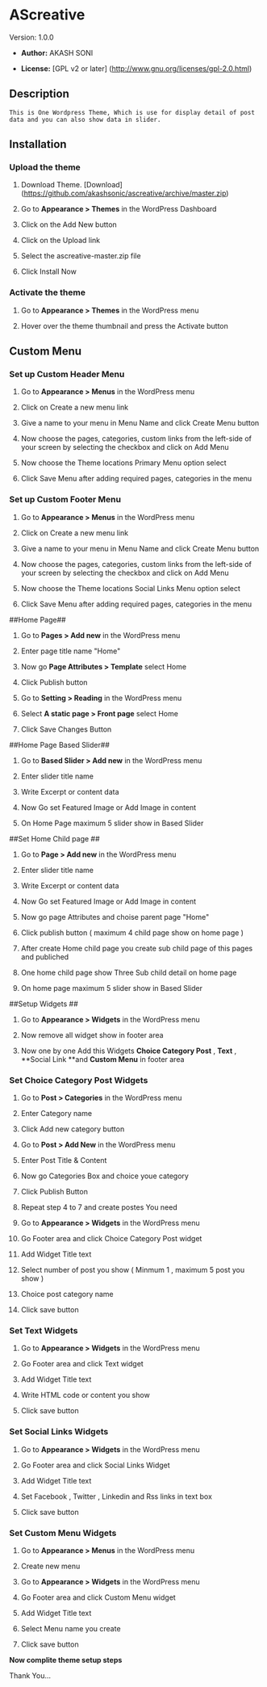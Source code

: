 # AScreative #

  Version:  1.0.0

* **Author:** AKASH SONI

* **License:** [GPL v2 or later] (http://www.gnu.org/licenses/gpl-2.0.html)

## Description ##
	This is One Wordpress Theme, Which is use for display detail of post data and you can also show data in slider.

## Installation ##

### Upload the theme ###


1. Download Theme.
   [Download] (https://github.com/akashsonic/ascreative/archive/master.zip)

2. Go to **Appearance > Themes** in the WordPress Dashboard

3. Click on the Add New button

4. Click on the Upload link

5. Select the ascreative-master.zip file

6. Click Install Now


### Activate the theme ###

1. Go to **Appearance > Themes** in the WordPress menu

2. Hover over the theme thumbnail and press the Activate button

## Custom Menu ##

### Set up Custom Header Menu ###

1. Go to **Appearance > Menus** in the WordPress menu

2. Click on Create a new menu link

3. Give a name to your menu in Menu Name and click Create Menu button

4. Now choose the pages, categories, custom links from the left-side of your screen by selecting the checkbox and click on Add Menu

5. Now choose the Theme locations Primary Menu option select

6. Click Save Menu after adding required pages, categories in the menu

### Set up Custom Footer Menu ###

1. Go to **Appearance > Menus** in the WordPress menu

2. Click on Create a new menu link

3. Give a name to your menu in Menu Name and click Create Menu button

4. Now choose the pages, categories, custom links from the left-side of your screen by selecting the checkbox and click on Add Menu

5. Now choose the Theme locations Social Links Menu option select

6. Click Save Menu after adding required pages, categories in the menu

##Home Page##

1. Go to **Pages > Add new** in the WordPress menu

2. Enter page title name "Home"

3. Now go **Page Attributes > Template** select Home

4. Click Publish button

5. Go to **Setting > Reading** in the WordPress menu

6. Select **A static page > Front page** select Home

7. Click Save Changes Button


##Home Page Based Slider##

1. Go to **Based Slider > Add new** in the WordPress menu

2. Enter slider title name

3. Write Excerpt or content data

4. Now Go set Featured Image or Add Image in content

5. On Home Page maximum 5 slider show in Based Slider

##Set Home Child page ##

1. Go to **Page > Add new** in the WordPress menu

2. Enter slider title name

3. Write Excerpt or content data

4. Now Go set Featured Image or Add Image in content

5. Now go page Attributes and choise parent page "Home"

6. Click publish button ( maximum 4 child page show on home page )

7. After create Home child page you create sub child page of this pages and publiched

8. One home child page show Three Sub child detail on home page

5. On home page maximum 5 slider show in Based Slider

##Setup Widgets ##

1. Go to **Appearance > Widgets** in the WordPress menu

2. Now remove all widget show in footer area

3. Now one by one Add this Widgets **Choice Category Post** , **Text** , **Social Link **and **Custom Menu** in footer area

### Set Choice Category Post Widgets ###

1. Go to **Post > Categories** in the WordPress menu

2. Enter Category name

3. Click Add new category button

4. Go to **Post > Add New** in the WordPress menu

5. Enter Post Title & Content

6. Now go Categories Box and choice youe category

7. Click Publish Button

8. Repeat step 4 to 7 and create postes You need

9. Go to **Appearance > Widgets** in the WordPress menu

10. Go Footer area and click Choice Category Post widget

11. Add Widget Title text

12. Select number of post you show ( Minmum 1 , maximum 5 post you show )

13. Choice post category  name

14. Click save button

### Set Text Widgets ###

1. Go to **Appearance > Widgets** in the WordPress menu

2. Go Footer area and click Text widget

3. Add Widget Title text

4. Write HTML code or content you show

5. Click save button

### Set Social Links Widgets ###

1. Go to **Appearance > Widgets** in the WordPress menu

2. Go Footer area and click Social Links Widget

3. Add Widget Title text

4. Set Facebook , Twitter , Linkedin and Rss links in text box

5. Click save button

### Set Custom Menu Widgets ###

1. Go to **Appearance > Menus** in the WordPress menu

2. Create new menu

3. Go to **Appearance > Widgets** in the WordPress menu

4. Go Footer area and click Custom Menu widget

5. Add Widget Title text

6. Select Menu name you create

7. Click save button





**Now complite theme setup steps**

Thank You...


